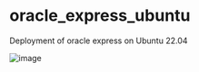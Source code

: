 # oracle_express_ubuntu
Deployment of oracle express on Ubuntu 22.04


![image](https://github.com/Javier-Godon/oracle_express_ubuntu/assets/32432254/29df07ae-d746-43e2-9ad2-24ebe6b6ae0f)

